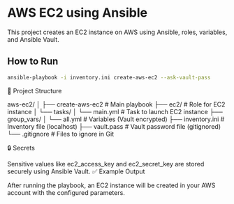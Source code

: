# AWS EC2 using Ansible

This project creates an EC2 instance on AWS using Ansible, roles, variables, and Ansible Vault.

## How to Run

```bash
ansible-playbook -i inventory.ini create-aws-ec2 --ask-vault-pass
```

📁 Project Structure

aws-ec2/
│
├── create-aws-ec2          # Main playbook
├── ec2/                    # Role for EC2 instance
│   └── tasks/
│       └── main.yml        # Task to launch EC2 instance
├── group_vars/
│   └── all.yml             # Variables (Vault encrypted)
├── inventory.ini           # Inventory file (localhost)
├── vault.pass              # Vault password file (gitignored)
└── .gitignore              # Files to ignore in Git



🔒 Secrets

Sensitive values like ec2_access_key and ec2_secret_key are stored securely using Ansible Vault.
✅ Example Output

After running the playbook, an EC2 instance will be created in your AWS account with the configured parameters.



